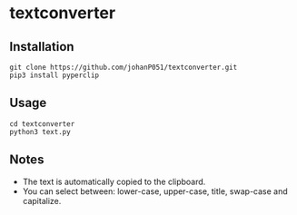 # textconverter

## Installation
```
git clone https://github.com/johanP051/textconverter.git
pip3 install pyperclip
```

## Usage
```
cd textconverter
python3 text.py
```

## Notes
* The text is automatically copied to the clipboard.
* You can select between: lower-case, upper-case, title, swap-case and capitalize.
